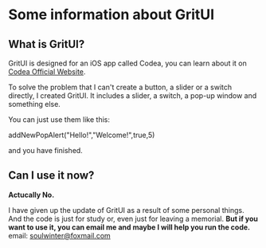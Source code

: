 # Some information about GritUI

## What is GritUI?

GritUI is designed for an iOS app called Codea, you can learn about it on [Codea Official Website](https://codea.io).

To solve the problem that I can't create a button, a slider or a switch directly, I created GritUI. It includes a slider, a switch, a pop-up window and something else.

You can just use them like this:

  addNewPopAlert("Hello!","Welcome!",true,5)

and you have finished.

## Can I use it now?

**Actucally No.**

I have given up the update of GritUI as a result of some personal things. And the code is just for study or, even just for leaving a memorial.
**But if you want to use it, you can email me and maybe I will help you run the code.**
email: soulwinter@foxmail.com

